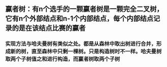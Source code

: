 ## 赢者树：有n个选手的一颗赢者树是一颗完全二叉树，它有n个外部结点和n-1个内部结点，每个内部结点记录的是在该结点比赛的赢者

### 实现方法与哈夫曼树有类似之处。都是从森林中取出树进行合并，形成新的树，直至森林中只剩一棵树。只是构造树时不一样。哈夫曼树取两个子树值之和进行构造，而赢者树取两个子树
